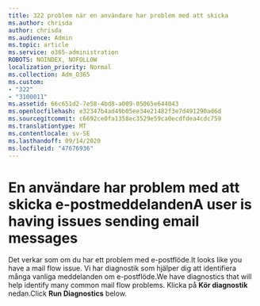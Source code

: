 ```yaml
---
title: 322 problem när en användare har problem med att skicka
ms.author: chrisda
author: chrisda
ms.audience: Admin
ms.topic: article
ms.service: o365-administration
ROBOTS: NOINDEX, NOFOLLOW
localization_priority: Normal
ms.collection: Adm_O365
ms.custom:
- "322"
- "3100011"
ms.assetid: 66c651d2-7e58-4bd8-a009-05065e644043
ms.openlocfilehash: e32347b4ad49b05ee34e21482f3e7d491290ad6d
ms.sourcegitcommit: c6692ce0fa1358ec3529e59ca0ecdfdea4cdc759
ms.translationtype: MT
ms.contentlocale: sv-SE
ms.lasthandoff: 09/14/2020
ms.locfileid: "47676936"
---
```

# <a name="a-user-is-having-issues-sending-email-messages"></a><span data-ttu-id="28176-102">En användare har problem med att skicka e-postmeddelanden</span><span class="sxs-lookup"><span data-stu-id="28176-102">A user is having issues sending email messages</span></span>

<span data-ttu-id="28176-103">Det verkar som om du har ett problem med e-postflöde.</span><span class="sxs-lookup"><span data-stu-id="28176-103">It looks like you have a mail flow issue.</span></span> <span data-ttu-id="28176-104">Vi har diagnostik som hjälper dig att identifiera många vanliga meddelanden om e-postflöde.</span><span class="sxs-lookup"><span data-stu-id="28176-104">We have diagnostics that will help identify many common mail flow problems.</span></span> <span data-ttu-id="28176-105">Klicka på **Kör diagnostik** nedan.</span><span class="sxs-lookup"><span data-stu-id="28176-105">Click **Run Diagnostics** below.</span></span>
